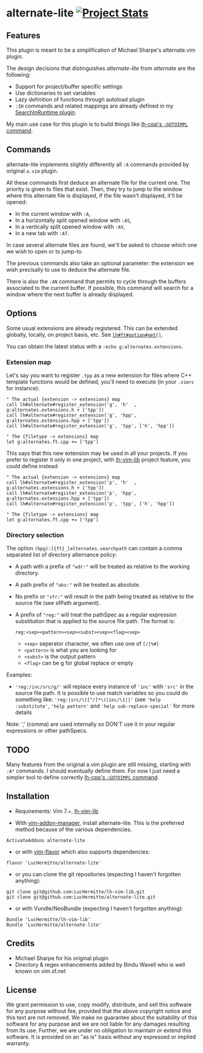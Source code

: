 # alternate-lite  [![Project Stats](https://www.openhub.net/p/21020/widgets/project_thin_badge.gif)](https://www.openhub.net/p/21020)

## Features
This plugin is meant to be a simplification of Michael Sharpe's alternate.vim plugin.

The design decisions that distinguishes _alternate-lite_ from _alternate_ are the
following:

 * Support for project/buffer specific settings
 * Use dictionaries to set variables
 * Lazy definition of functions through autoload plugin
 * `:IH` commands and related mappings are already defined in my
   [SearchInRuntime plugin](http://github.com/LucHermitte/SearchInRuntime).

My main use case for this plugin is to build things like
[lh-cpp's `:GOTOIMPL` command](http://github.com/LucHermitte/lh-cpp).

## Commands

alternate-lite implements slightly differently all `:A` commands provided by
original `a.vim` plugin.

All these commands first deduce an alternate file for the current one. The
priority is given to files that exist. Then, they try to jump to the window
where this alternate file is displayed, if the file wasn't displayed, it'll be
opened:

 * In the current window with `:A`,
 * In a horizontally split opened window with `:AS`,
 * In a vertically split opened window with `:AV`,
 * In a new tab with `:AT`.

In case several alternate files are found, we'll be asked to choose which one
we wish to open or to jump-to.

The previous commands also take an optional parameter: the extension we wish
precisally to use to deduce the alternate file.

There is also the `:AN` command that permits to cycle through the buffers
associated to the current buffer. If possible, this command will search for a
window where the next buffer is already displayed.

## Options

Some usual extensions are already registered. This can be extended globally,
locally, on project basis, etc.
See [`lh#ft#option#get()`](https://github.com/LucHermitte/lh-dev#filetype-polymorphism).

You can obtain the latest status with a `:echo g:alternates.extensions`.

### Extension map
Let's say you want to register `.tpp` as a new extension for files where C++
template functions would be defined, you'll need to execute (in your `.vimrc`
for instance):

```vim
" The actual {extension -> extensions} map
call lh#alternate#register_extension('g', 'h'  , g:alternates.extensions.h + ['tpp'])
call lh#alternate#register_extension('g', 'hpp', g:alternates.extensions.hpp + ['tpp'])
call lh#alternate#register_extension('g', 'tpp', ['h', 'hpp'])

" The {filetype -> extensions} map
let g:alternates.ft.cpp += ['tpp']
```

This says that this new extension may be used in all your projects. If you
prefer to register it only in one project, with
[lh-vim-lib](http://github.com/LucHermitte/lh-vim-lib) project feature, you
could define instead:

```vim
" The actual {extension -> extensions} map
call lh#alternate#register_extension('p', 'h'  , g:alternates.extensions.h + ['tpp'])
call lh#alternate#register_extension('p', 'hpp', g:alternates.extensions.hpp + ['tpp'])
call lh#alternate#register_extension('p', 'tpp', ['h', 'hpp'])

" The {filetype -> extensions} map
let g:alternates.ft.cpp += ['tpp']
```

### Directory selection
The option `(bpg):[{ft}_]alternates.searchpath` can contain a comma separated
list of directory alternance policy:

 * A path with a prefix of `"wdr:"` will be treated as relative to the working
   directory.
 * A path prefix of `"abs:"` will be treated as absolute.
 * No prefix or `"sfr:"` will result in the path being treated as relative to the
   source file (see sfPath argument).

 * A prefix of `"reg:"` will treat the pathSpec as a regular expression
   substitution that is applied to the source file path. The format is:

   ```
   reg:<sep><pattern><sep><subst><sep><flag><sep>
   ```

   * `<sep>` seperator character, we often use one of `[/|%#]`
   * `<pattern>` is what you are looking for
   * `<subst>` is the output pattern
   * `<flag>` can be g for global replace or empty

Examples:

 * `'reg:/inc/src/g/'` will replace every instance of `'inc'` with `'src'` in
   the source file path. It is possible to use match variables so you could do
   something like: `'reg:|src/\([^/]*\)|inc/\1||'` (see `'help :substitute'`,
   `'help pattern'` and `'help sub-replace-special'` for more details

Note: ',' (comma) are used internally so DON'T use it in your regular expressions
or other pathSpecs.


## TODO
Many features from the original a.vim plugin are still missing, starting with
`:A*` commands. I should eventually define them. For now I just need a simpler
tool to define correctly
[lh-cpp's `:GOTOIMPL` command](http://github.com/LucHermitte/lh-cpp).

## Installation
  * Requirements: Vim 7.+, [lh-vim-lib](http://github.com/LucHermitte/lh-vim-lib)

  * With [vim-addon-manager](https://github.com/MarcWeber/vim-addon-manager), install alternate-lite. This is the preferred method because of the various dependencies.
```vim
ActivateAddons alternate-lite
```
  * or with [vim-flavor](http://github.com/kana/vim-flavor) which also supports
    dependencies:
```
flavor 'LucHermitte/alternate-lite'
```
  * or you can clone the git repositories (expecting I haven't forgotten anything):
```
git clone git@github.com:LucHermitte/lh-vim-lib.git
git clone git@github.com:LucHermitte/alternate-lite.git
```
  * or with Vundle/NeoBundle (expecting I haven't forgotten anything):
```vim
Bundle 'LucHermitte/lh-vim-lib'
Bundle 'LucHermitte/alternate-lite'
```

## Credits
 * Michael Sharpe for his original plugin
 * Directory & regex enhancements added by Bindu Wavell who is well known on
   vim.sf.net

## License
We grant permission to use, copy modify, distribute, and sell this software for
any purpose without fee, provided that the above copyright notice and this text
are not removed. We make no guarantee about the suitability of this software
for any purpose and we are not liable for any damages resulting from its use.
Further, we are under no obligation to maintain or extend this software. It is
provided on an "as is" basis without any expressed or implied warranty.

